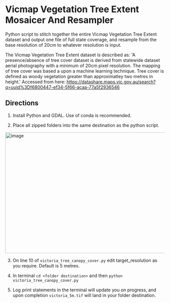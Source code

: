 # Vicmap Vegetation Tree Extent Mosaicer And Resampler
Python script to stitch together the entire Vicmap Vegetation Tree Extent dataset and output one file of full state coverage, and resample from the base resolution of 20cm to whatever resolution is input.

The Vicmap Vegetation Tree Extent dataset is described as: 'A presence/absence of tree cover dataset is derived from statewide dataset aerial photography with a minimum of 20cm pixel resolution. The mapping of tree cover was based a upon a machine learning technique. Tree cover is defined as woody vegetation greater than approximatley two metres in height.' Accessed from here: https://datashare.maps.vic.gov.au/search?q=uuid%3Df6800447-ef34-5f66-acaa-77a5f2936546

## Directions ##

1. Install Python and GDAL. Use of conda is recommended.
   
2. Place all zipped folders into the same destination as the python script.

<img width="764" height="381" alt="image" src="https://github.com/user-attachments/assets/95f80067-0d1a-4f97-8e76-9510db7ac1ce" />

3. On line 10 of `victoria_tree_canopy_cover.py` edit target_resolution as you require. Default is 5 metres.
  
4. In terminal `cd <folder destination>` and then `python victoria_tree_canopy_cover.py`

5. Log print statements in the terminal will update you on progress, and upon completion `victoria_5m.tif` will land in your folder destination.
